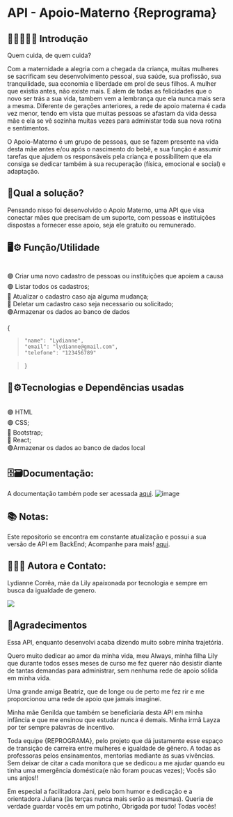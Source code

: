 # API - Apoio-Materno {Reprograma}

## 👩‍👧🤰🏼‍🍼 Introdução

Quem cuida, de quem cuida?

Com a maternidade a alegria com a chegada da criança, muitas mulheres se sacrificam seu desenvolvimento pessoal, sua saúde, sua profissão, sua tranquilidade, sua economia e liberdade em prol de seus filhos.
A mulher que existia antes, não existe mais. E alem de todas as felicidades que o novo ser trás a sua vida, tambem vem a lembrança que ela nunca mais sera a mesma.
Diferente de gerações anteriores, a rede de apoio materna é cada vez menor, tendo em vista que muitas pessoas se afastam da vida dessa mãe e ela se vê sozinha muitas vezes para administar toda sua nova rotina e sentimentos.

O Apoio-Materno é um grupo de pessoas, que se fazem presente na vida desta mãe antes e/ou após o nascimento do bebê, e sua função é assumir tarefas que ajudem os responsáveis pela criança e possibilitem que ela consiga se dedicar também à sua recuperação (física, emocional e social) e adaptação.

## 📍Qual a solução?
Pensando nisso foi desenvolvido o Apoio Materno, uma API que visa conectar mães que precisam de um suporte, com pessoas e instituições dispostas a fornecer esse apoio, seja ele gratuito ou remunerado.


## 🖥️⚙️ Função/Utilidade

<br>
🟣 Criar uma novo cadastro de pessoas ou instituições que apoiem a causa<br>
🟢 Listar todos os cadastros;<br>
🔴 Atualizar o cadastro caso aja alguma mudança;<br>
🔵 Deletar um cadastro caso seja necessario ou solicitado;<br>
🟣Armazenar os dados ao banco de dados<br>


{<br>
>     "name": "Lydianne",
>     "email": "lydianne@gmail.com",
>     "telefone": "123456789"

> }


## 👾⚙️Tecnologias e Dependências usadas
<br>
🟣 HTML<br>
🟢 CSS;<br>
🔴 Bootstrap;<br>
🔵 React;<br>
🟣Armazenar os dados ao banco de dados local<br>


## 🗄️🗃️Documentação:
A documentação também pode ser acessada [aqui](https://apoio-materno-backend.onrender.com/redeDeApoio/minha-rota-de-documentacao/).
![image](https://user-images.githubusercontent.com/101152108/208238070-a2a12e29-ffca-4b02-8fb0-df76887167ac.png)

## 📚 Notas:
Este repositorio se encontra em constante atualização e possui a sua versão de API em BackEnd;
Acompanhe para mais!
[aqui](https://github.com/LydianneCorrea/Apoio-Materno-BackEnd/).

## 👩🏼‍💻 Autora e Contato:

 Lydianne Corrêa, mãe da Lily apaixonada por tecnologia e sempre em busca da igualdade de genero.
 
 
 <a href="https://www.linkedin.com/in/lydiannecorrea" target="_blank"><img src="https://img.shields.io/badge/-LinkedIn-%230077B5?style=for-the-badge&logo=linkedin&logoColor=white" target="_blank"></a>
 
</div>

## 🥰Agradecimentos

Essa API, enquanto desenvolvi  acaba dizendo muito sobre minha trajetória. 

Quero muito dedicar ao amor da minha vida, meu Always, minha filha Lily que durante todos esses meses de curso me fez querer não desistir diante de tantas demandas para administrar, sem nenhuma rede de apoio sólida em minha vida.

Uma grande amiga Beatriz, que de longe ou de perto me fez rir e me proporcionou uma rede de apoio que jamais imaginei.

Minha mãe  Genilda que também se beneficiaria desta API em minha infância e que me ensinou que estudar nunca é demais. Minha irmã Layza por ter sempre palavras de incentivo.

Toda equipe {REPROGRAMA}, pelo projeto que dá justamente esse espaço de transição de carreira entre mulheres e igualdade de gênero. A todas as professoras pelos ensinamentos, mentorias mediante as suas vivências.
Sem deixar de citar a cada monitora que se dedicou a me ajudar quando eu tinha uma emergência doméstica(e não foram poucas vezes); Vocês são uns anjos!!


Em especial a facilitadora Jani, pelo bom humor e dedicação e a orientadora Juliana (às terças nunca mais serão as mesmas). 
Queria de verdade guardar vocês em um potinho, Obrigada por tudo! Todas vocês!
